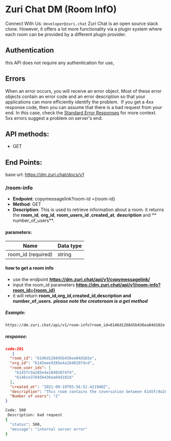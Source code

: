 # Zuri Chat DM (Room InfO)

Connect With Us: `developer@zuri.chat`
Zuri Chat is an open source slack clone. However, it offers a lot more functionality via a plugin system where each room can be provided by a different plugin provider.
​
## **Authentication**
this API does not require any authentication for use, 

## **Errors**
When an error occurs, you will receive an error object. Most of these error objects contain an error code and an error description so that your applications can more efficiently identify the problem.
​
If you get a 4xx response code, then you can assume that there is a bad request from your end. In this case, 
check the [Standard Error Responses](#standard-error-responses) for more context.
​
5xx errors suggest a problem on server's end.
​
​
​
## API methods:
- GET

## End Points:
base url: https://dm.zuri.chat/docs/v1
### /room-info
- **Endpoint**: copymessagelink?room-id ={room-id}
- **Method**: GET
- **Description**: This is used to retrieve information about a room. it returns the  **room_id**, **org_id**, **room_users_id** ,**created_at**, **description** and ** number_of_users**.  
#### parameters: 
| Name | Data type |
|--------|-------------|
| room_id (required)| string |


#### how to get a room info
- use the endpoint **https://dm.zuri.chat/api/v1/copymessagelink/**
- input the room_id parameters **https://dm.zuri.chat/api/v1/room-info?room_id={room_id}**
- it will return **room_id,org_id,created_id,description and number_of_users.**
***please note the createroom is a get method***


##### Example: 

```sh
https://dm.zuri.chat/api/v1/room-info?room_id=6146d126845b436ea04d102e
```
##### response:

```json
code:201
   {
  "room_id": "6146d126845b436ea04d102e",
  "org_id": "6145eee9285e4a18402074cd",
  "room_user_ids": [
    "6145fc9a285e4a18402074f4",
    "6146ce37845b436ea04d102d"
  ],
  "created_at": "2021-09-19T05:56:52.421948Z",
  "description": "This room contains the coversation between 6145fc9a285e4a18402074f4 and 6146ce37845b436ea04d102d only",
  "Number of users": "2"
}
```
```sh
Code: 500
 Description: bad request
{
  "status": 500,
  "message": "internal server error"
}
```

